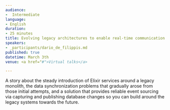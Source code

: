 ```yaml
---
audience:
-  Intermediate
language:
- English
duration:
- 25 minutes
title: Evolving legacy architectures to enable real-time communication with Elixir microservices
speakers:
- _participants/dario_de_filippis.md
published: true
datetime: March 3th
venue: <a href="#">Virtual talks</a>

---
```


A story about the steady introduction of Elixir services around a legacy monolith, the data synchronization problems that gradually arose from those initial attempts, and a solution that provides reliable event sourcing via capturing and publishing database changes so you can build around the legacy systems towards the future.


